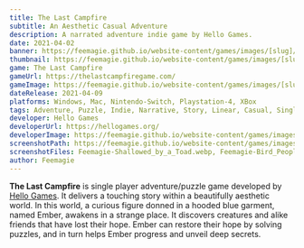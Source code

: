 ```yaml
---
title: The Last Campfire
subtitle: An Aesthetic Casual Adventure
description: A narrated adventure indie game by Hello Games.
date: 2021-04-02
banner: https://feemagie.github.io/website-content/games/images/[slug]/banner.webp
thumbnail: https://feemagie.github.io/website-content/games/images/[slug]/social-card.webp
game: The Last Campfire
gameUrl: https://thelastcampfiregame.com/
gameImage: https://feemagie.github.io/website-content/games/images/[slug]/game-cover.webp
dateRelease: 2021-04-09
platforms: Windows, Mac, Nintendo-Switch, Playstation-4, XBox
tags: Adventure, Puzzle, Indie, Narrative, Story, Linear, Casual, Single-Player
developer: Hello Games
developerUrl: https://hellogames.org/
developerImage: https://feemagie.github.io/website-content/games/images/[slug]/developer.webp
screenshotPath: https://feemagie.github.io/website-content/games/images/[slug]/screenshots
screenshotFiles: Feemagie-Shallowed_by_a_Toad.webp, Feemagie-Bird_People.webp, Feemagie-Puzzling_Puzzle.webp, Feemagie-Snake_God.webp, Feemagie-Upon_the_Hills.webp
author: Feemagie
---
```


**The Last Campfire** is single player adventure/puzzle game developed by [Hello Games](https://hellogames.org/). It delivers a touching story within a beautifully aesthetic world. In this world, a curious figure donned in a hooded blue garment, named Ember, awakens in a strange place. It discovers creatures and alike friends that have lost their hope. Ember can restore their hope by solving puzzles, and in turn helps Ember progress and unveil deep secrets.

